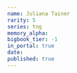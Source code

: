 ```yaml
---
name: Juliana Tainer
rarity: 5
series: tng
memory_alpha:
bigbook_tier: -1
in_portal: true
date:
published: true
---
```




